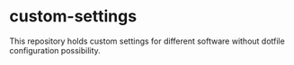 # custom-settings
This repository holds custom settings for different software without dotfile configuration possibility.
